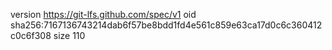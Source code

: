 version https://git-lfs.github.com/spec/v1
oid sha256:7167136743214dab6f57be8bdd1fd4e561c859e63ca17d0c6c360412c0c6f308
size 110
